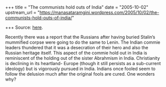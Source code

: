 +++
title = "The communists hold outs of India"
date = "2005-10-02"
upstream_url = "https://manasataramgini.wordpress.com/2005/10/02/the-communists-hold-outs-of-india/"

+++
Source: [here](https://manasataramgini.wordpress.com/2005/10/02/the-communists-hold-outs-of-india/).

Recently there was a report that the Russians after having buried
Stalin’s mummified corpse were going to do the same to Lenin. The Indian
commie leaders thundered that it was a desecration of their hero and
also the Russian heritage itself. This aspect of the commie hold out in
India is reminiscent of the holding out of the sister Abrahmism in
India. Christianity is declining in its heartland- Europe (though it
still persists as a sub-current ideology) but is vigorously pursued in
India. Indians once fooled seem to follow the delusion much after the
original fools are cured. One wonders why?

